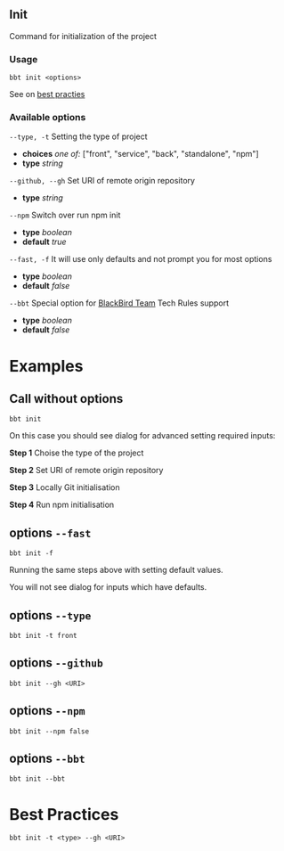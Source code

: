 ## Init 
Command for initialization of the project 

### Usage
```
bbt init <options>
```

See on [best practies](./init.md#best-practices)

### Available options
```--type, -t``` Setting the type of project
* __choices__ _one of:_ ["front", "service", "back", "standalone", "npm"]
* __type__ _string_
 
```--github, --gh``` Set URI of remote origin repository
* __type__ _string_

```--npm``` Switch over run npm init
* __type__ _boolean_
* __default__ _true_

```--fast, -f``` It will use only defaults and not prompt you for most options
* __type__ _boolean_
* __default__ _false_

```--bbt``` Special option for [BlackBird Team](https://github.com/blackbird-team) Tech Rules support
* __type__ _boolean_
* __default__ _false_

# Examples

## Call without options

```
bbt init
```
On this case you should see dialog for advanced setting required inputs:

__Step 1__
Choise the type of the project

__Step 2__
Set URI of remote origin repository

__Step 3__
Locally Git initialisation

__Step 4__
Run npm initialisation

## options ```--fast```
```
bbt init -f
```
Running the same steps above with setting default values. 

You will not see dialog for inputs which have defaults.

## options ```--type```
```
bbt init -t front
```

## options ```--github```
```
bbt init --gh <URI>
```

## options ```--npm```
```
bbt init --npm false
```

## options ```--bbt```
```
bbt init --bbt
```

# Best Practices
```
bbt init -t <type> --gh <URI>
```